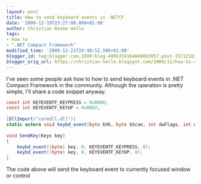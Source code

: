 ```yaml
---
layout: post
title: How to send keyboard events in .NETCF
date: '2009-12-19T23:27:00.000+01:00'
author: Christian Resma Helle
tags:
- How to
- ".NET Compact Framework"
modified_time: '2009-12-21T20:40:52.506+01:00'
blogger_id: tag:blogger.com,1999:blog-4995334164049002857.post-1571210236470570394
blogger_orig_url: https://christian-helle.blogspot.com/2009/12/how-to-send-keyboard-events-in-netcf.html
---
```


I've seen some people ask how to how to send keyboard events in .NET Compact Framework in the community. Although the operation is pretty simple, I'll share a code snippet anyway.

```csharp
const int KEYEVENTF_KEYPRESS = 0x0000;
const int KEYEVENTF_KEYUP = 0x0002;
 
[DllImport("coredll.dll")]
static extern void keybd_event(byte bVk, byte bScan, int dwFlags, int dwExtraInfo);
 
void SendKey(Keys key)
{
    keybd_event((byte) key, 0, KEYEVENTF_KEYPRESS, 0);
    keybd_event((byte) key, 0, KEYEVENTF_KEYUP, 0);
}
```

The code above will send the keyboard event to currently focused window or control